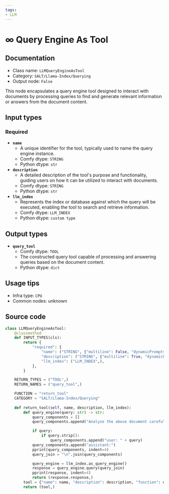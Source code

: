 ```yaml
---
tags:
- LLM
---
```


# ∞ Query Engine As Tool
## Documentation
- Class name: `LLMQueryEngineAsTool`
- Category: `SALT/Llama-Index/Querying`
- Output node: `False`

This node encapsulates a query engine tool designed to interact with documents by processing queries to find and generate relevant information or answers from the document content.
## Input types
### Required
- **`name`**
    - A unique identifier for the tool, typically used to name the query engine instance.
    - Comfy dtype: `STRING`
    - Python dtype: `str`
- **`description`**
    - A detailed description of the tool's purpose and functionality, guiding users on how it can be utilized to interact with documents.
    - Comfy dtype: `STRING`
    - Python dtype: `str`
- **`llm_index`**
    - Represents the index or database against which the query will be executed, enabling the tool to search and retrieve information.
    - Comfy dtype: `LLM_INDEX`
    - Python dtype: `custom type`
## Output types
- **`query_tool`**
    - Comfy dtype: `TOOL`
    - The constructed query tool capable of processing and answering queries based on the document content.
    - Python dtype: `dict`
## Usage tips
- Infra type: `CPU`
- Common nodes: unknown


## Source code
```python
class LLMQueryEngineAsTool:
	@classmethod
	def INPUT_TYPES(cls):
		return {
			"required": {
				"name": ("STRING", {"multiline": False, "dynamicPrompts": False, "placeholder": "code"}),
				"description": ("STRING", {"multiline": True, "dynamicPrompts": False, "default": "A function that allows you to communicate with a document. Ask a question and this function will find information in the document and generate an answer."}),
				"llm_index": ("LLM_INDEX",),
			},
		}

	RETURN_TYPES = ("TOOL",)
	RETURN_NAMES = ("query_tool",)

	FUNCTION = "return_tool"
	CATEGORY = "SALT/Llama-Index/Querying"
	
	def return_tool(self, name, description, llm_index):
		def query_engine(query: str) -> str:
			query_components = []
			query_components.append("Analyze the above document carefully to find your answer. If you can't find one, say so.")

			if query:
				if query.strip():
					query_components.append("user: " + query)
			query_components.append("assistant:")
			pprint(query_components, indent=4)
			query_join = "\n".join(query_components)

			query_engine = llm_index.as_query_engine()
			response = query_engine.query(query_join)
			pprint(response, indent=4)
			return (response.response,)
		tool = {"name": name, "description": description, "function": query_engine}
		return (tool,)

```
